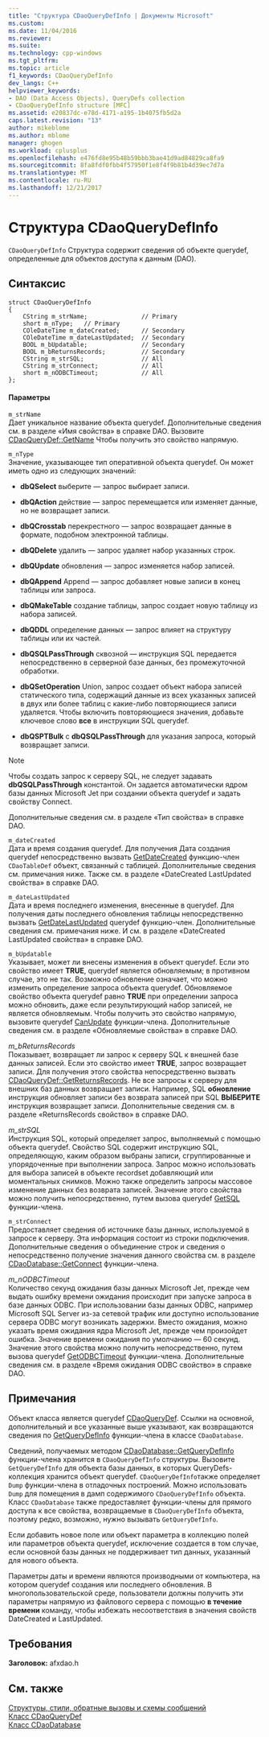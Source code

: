 ```yaml
---
title: "Структура CDaoQueryDefInfo | Документы Microsoft"
ms.custom: 
ms.date: 11/04/2016
ms.reviewer: 
ms.suite: 
ms.technology: cpp-windows
ms.tgt_pltfrm: 
ms.topic: article
f1_keywords: CDaoQueryDefInfo
dev_langs: C++
helpviewer_keywords:
- DAO (Data Access Objects), QueryDefs collection
- CDaoQueryDefInfo structure [MFC]
ms.assetid: e20837dc-e78d-4171-a195-1b4075fb5d2a
caps.latest.revision: "13"
author: mikeblome
ms.author: mblome
manager: ghogen
ms.workload: cplusplus
ms.openlocfilehash: e476fd8e95b48b59bbb3bae41d9ad84829ca8fa9
ms.sourcegitcommit: 8fa8fdf0fbb4f57950f1e8f4f9b81b4d39ec7d7a
ms.translationtype: MT
ms.contentlocale: ru-RU
ms.lasthandoff: 12/21/2017
---
```

# <a name="cdaoquerydefinfo-structure"></a>Структура CDaoQueryDefInfo
`CDaoQueryDefInfo` Структура содержит сведения об объекте querydef, определенные для объектов доступа к данным (DAO).  
  
## <a name="syntax"></a>Синтаксис  
  
```  
struct CDaoQueryDefInfo  
{  
    CString m_strName;               // Primary  
    short m_nType;   // Primary  
    COleDateTime m_dateCreated;      // Secondary  
    COleDateTime m_dateLastUpdated;  // Secondary  
    BOOL m_bUpdatable;               // Secondary  
    BOOL m_bReturnsRecords;          // Secondary  
    CString m_strSQL;                // All  
    CString m_strConnect;            // All  
    short m_nODBCTimeout;            // All  
};  
```  
  
#### <a name="parameters"></a>Параметры  
 `m_strName`  
 Дает уникальное название объекта querydef. Дополнительные сведения см. в разделе «Имя свойства» в справке DAO. Вызовите [CDaoQueryDef::GetName](../../mfc/reference/cdaoquerydef-class.md#getname) Чтобы получить это свойство напрямую.  
  
 `m_nType`  
 Значение, указывающее тип оперативной объекта querydef. Он может иметь одно из следующих значений:  
  
- **dbQSelect** выберите — запрос выбирает записи.  
  
- **dbQAction** действие — запрос перемещается или изменяет данные, но не возвращает записи.  
  
- **dbQCrosstab** перекрестного — запрос возвращает данные в формате, подобном электронной таблицы.  
  
- **dbQDelete** удалить — запрос удаляет набор указанных строк.  
  
- **dbQUpdate** обновления — запрос изменяется набор записей.  
  
- **dbQAppend** Append — запрос добавляет новые записи в конец таблицы или запроса.  
  
- **dbQMakeTable** создание таблицы, запрос создает новую таблицу из набора записей.  
  
- **dbQDDL** определение данных — запрос влияет на структуру таблицы или их частей.  
  
- **dbQSQLPassThrough** сквозной — инструкция SQL передается непосредственно в серверной базе данных, без промежуточной обработки.  
  
- **dbQSetOperation** Union, запрос создает объект набора записей статического типа, содержащий данные из всех указанных записей в двух или более таблиц с какие-либо повторяющиеся записи удаляется. Чтобы включить повторяющиеся значения, добавьте ключевое слово **все** в инструкции SQL querydef.  
  
- **dbQSPTBulk** с **dbQSQLPassThrough** для указания запроса, который возвращает записи.  
  
> [!NOTE]
>  Чтобы создать запрос к серверу SQL, не следует задавать **dbQSQLPassThrough** константой. Он задается автоматически ядром базы данных Microsoft Jet при создании объекта querydef и задать свойству Connect.  
  
 Дополнительные сведения см. в разделе «Тип свойства» в справке DAO.  
  
 `m_dateCreated`  
 Дата и время создания querydef. Для получения Дата создания querydef непосредственно вызвать [GetDateCreated](../../mfc/reference/cdaotabledef-class.md#getdatecreated) функцию-член `CDaoTableDef` объект, связанный с таблицей. Дополнительные сведения см. примечания ниже. Также см. в разделе «DateCreated LastUpdated свойства» в справке DAO.  
  
 `m_dateLastUpdated`  
 Дата и время последнего изменения, внесенные в querydef. Для получения даты последнего обновления таблицы непосредственно вызвать [GetDateLastUpdated](../../mfc/reference/cdaoquerydef-class.md#getdatelastupdated) querydef функцию-член. Дополнительные сведения см. примечания ниже. И см. в разделе «DateCreated LastUpdated свойства» в справке DAO.  
  
 `m_bUpdatable`  
 Указывает, может ли внесены изменения в объект querydef. Если это свойство имеет **TRUE**, querydef является обновляемым; в противном случае, это не так. Возможно обновление означает, что можно изменить определение запроса объекта querydef. Обновляемое свойство объекта querydef равно **TRUE** при определении запроса можно обновить, даже если результирующий набор записей, не является обновляемым. Чтобы получить это свойство напрямую, вызовите querydef [CanUpdate](../../mfc/reference/cdaoquerydef-class.md#canupdate) функции-члена. Дополнительные сведения см. в разделе «Обновляемые свойства» в справке DAO.  
  
 *m_bReturnsRecords*  
 Показывает, возвращает ли запрос к серверу SQL к внешней базе данных записей. Если это свойство имеет **TRUE**, запрос возвращает записи. Для получения этого свойства непосредственно вызвать [CDaoQueryDef::GetReturnsRecords](../../mfc/reference/cdaoquerydef-class.md#getreturnsrecords). Не все запросы к серверу для внешних баз данных возвращает записи. Например, SQL **обновление** инструкция обновляет записи без возврата записей при SQL **ВЫБЕРИТЕ** инструкция возвращает записи. Дополнительные сведения см. в разделе «ReturnsRecords свойство» в справке DAO.  
  
 *m_strSQL*  
 Инструкция SQL, который определяет запрос, выполняемый с помощью объекта querydef. Свойство SQL содержит инструкцию SQL, определяющую, каким образом выбраны записи, сгруппированные и упорядоченные при выполнении запроса. Запрос можно использовать для выбора записей в объекте recordset добавляющий или моментальных снимков. Можно также определить запросы массовое изменение данных без возврата записей. Значение этого свойства можно получить непосредственно, путем вызова querydef [GetSQL](../../mfc/reference/cdaoquerydef-class.md#getsql) функции-члена.  
  
 `m_strConnect`  
 Предоставляет сведения об источнике базы данных, используемой в запросе к серверу. Эта информация состоит из строки подключения. Дополнительные сведения о объединение строк и сведения о непосредственно получение значения данного свойства см. в разделе [CDaoDatabase::GetConnect](../../mfc/reference/cdaodatabase-class.md#getconnect) функции-члена.  
  
 *m_nODBCTimeout*  
 Количество секунд ожидания базы данных Microsoft Jet, прежде чем выдать ошибку времени ожидания происходит при запуске запроса в базе данных ODBC. При использовании базы данных ODBC, например Microsoft SQL Server из-за сетевой трафик или доступно использование сервера ODBC могут возникать задержки. Вместо ожидания, можно указать время ожидания ядра Microsoft Jet, прежде чем произойдет ошибка. Значение времени ожидания по умолчанию — 60 секунд. Значение этого свойства можно получить непосредственно, путем вызова querydef [GetODBCTimeout](../../mfc/reference/cdaoquerydef-class.md#getodbctimeout) функции-члена. Дополнительные сведения см. в разделе «Время ожидания ODBC свойство» в справке DAO.  
  
## <a name="remarks"></a>Примечания  
 Объект класса является querydef [CDaoQueryDef](../../mfc/reference/cdaoquerydef-class.md). Ссылки на основной, дополнительный и все указанные выше указывают, как возвращаются сведения по [GetQueryDefInfo](../../mfc/reference/cdaodatabase-class.md#getquerydefinfo) функции-члена в классе `CDaoDatabase`.  
  
 Сведений, получаемых методом [CDaoDatabase::GetQueryDefInfo](../../mfc/reference/cdaodatabase-class.md#getquerydefinfo) функции-члена хранится в `CDaoQueryDefInfo` структуры. Вызовите `GetQueryDefInfo` для объекта базы данных, в которых QueryDefs-коллекция хранится объект querydef. `CDaoQueryDefInfo`также определяет `Dump` функции-члена в отладочных построений. Можно использовать `Dump` для помещения в дамп содержимого `CDaoQueryDefInfo` объекта. Класс `CDaoDatabase` также предоставляет функции-члены для прямого доступа к все свойства, возвращаемые в `CDaoQueryDefInfo` объекта, поэтому редко, возможно, нужно вызывать `GetQueryDefInfo`.  
  
 Если добавить новое поле или объект параметра в коллекцию полей или параметров объекта querydef, исключение создается в том случае, если основной базы данных не поддерживает тип данных, указанный для нового объекта.  
  
 Параметры даты и времени являются производными от компьютера, на котором querydef создания или последнего обновления. В многопользовательской среде, пользователи должны получить эти параметры напрямую из файлового сервера с помощью **в течение времени** команду, чтобы избежать несоответствия в значения свойств DateCreated и LastUpdated.  
  
## <a name="requirements"></a>Требования  
 **Заголовок:** afxdao.h  
  
## <a name="see-also"></a>См. также  
 [Структуры, стили, обратные вызовы и схемы сообщений](../../mfc/reference/structures-styles-callbacks-and-message-maps.md)   
 [Класс CDaoQueryDef](../../mfc/reference/cdaoquerydef-class.md)   
 [Класс CDaoDatabase](../../mfc/reference/cdaodatabase-class.md)
